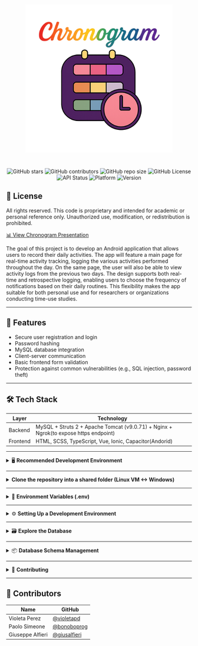 <p align="center">
  <img src="docs/Logo.png" alt="Chronogram Title" width="400"/>
</p>


<p align="center" style="margin-top: 40px;">
    <img src="https://img.shields.io/github/stars/bonoboprog/Chronogram?style=plastic&color=FF2E2E&labelColor=2d0052" alt="GitHub stars">         <!-- Rosso -->
    <img src="https://img.shields.io/github/contributors/bonoboprog/Chronogram?style=plastic&color=FF7F00&labelColor=2d0052" alt="GitHub contributors"> <!-- Arancione -->
    <img src="https://img.shields.io/github/repo-size/bonoboprog/Chronogram?style=plastic&color=FFFF33&labelColor=2d0052" alt="GitHub repo size">  <!-- Giallo -->
    <img src="https://img.shields.io/github/license/bonoboprog/Chronogram?style=plastic&color=33FF33&labelColor=2d0052" alt="GitHub License">     <!-- Verde -->
    <img src="https://img.shields.io/badge/API%20Status-stable-33CCFF?style=plastic&labelColor=2d0052" alt="API Status">                          <!-- Azzurro -->
    <img src="https://img.shields.io/badge/Platform-Android-6666FF?style=plastic&labelColor=2d0052" alt="Platform">                               <!-- Blu -->
    <img src="https://img.shields.io/badge/Version-1.0.0-CC66FF?style=plastic&labelColor=2d0052" alt="Version">                                   <!-- Viola -->
</p>









## 💼 License

All rights reserved.
This code is proprietary and intended for academic or personal reference only.
Unauthorized use, modification, or redistribution is prohibited.

[📊 View Chronogram Presentation](https://docs.google.com/presentation/d/14NgOd5NSt-bIzUknydG7A0ilcgBkQL68LGOZmH8EEhI/edit?slide=id.g35803e53045_1_16)

The goal of this project is to develop an Android application that allows users to record their daily activities. The app will feature a main page for real-time activity tracking, logging the various activities performed throughout the day. On the same page, the user will also be able to view activity logs from the previous two days. The design supports both real-time and retrospective logging, enabling users to choose the frequency of notifications based on their daily routines. This flexibility makes the app suitable for both personal use and for researchers or organizations conducting time-use studies.

---

## 🚀 Features

* Secure user registration and login
* Password hashing
* MySQL database integration
* Client-server communication
* Basic frontend form validation
* Protection against common vulnerabilities (e.g., SQL injection, password theft)


---

## 🛠️ Tech Stack

| Layer    | Technology              |
| -------- | ----------------------- |
| Backend  | MySQL + Struts 2 + Apache Tomcat (v9.0.71) + Nginx + Ngrok(to expose https endpoint)       |
| Frontend | HTML, SCSS, TypeScript, Vue, Ionic, Capacitor(Andorid)   |


---

<details>
<summary>🖥️ <strong>Recommended Development Environment</strong></summary>

To ensure smooth setup and compatibility, the project is intended to be run as follows:

The recommended development setup is:
- **Windows** as the **host OS** (running the frontend)
- A **Ubuntu Linux virtual machine** (e.g., via **VMware**) as the **backend environment**

> [!Important]  
> ⚠️ The backend has **not been tested on WSL2** (Windows Subsystem for Linux). Its compatibility is currently unknown, so it is **not recommended** to use WSL2 for backend development.

</details>

---

<details>
<summary><strong>Clone the repository into a shared folder (Linux VM <-> Windows)</strong></summary>

   To ensure seamless collaboration between the **frontend (Windows)** and **backend (Linux VM)**, it's recommended to clone the repository into a **shared folder** that both systems can access (e.g., VMWare shared folder or a mounted network drive).

   This allows the Windows-hosted frontend and the Linux-hosted backend to work with the same source code base.

   ```bash
   # From inside your Linux virtual machine:
   cd /path/to/shared/folder
   git clone https://github.com/bonoboprog/Chronogram.git
   cd Chronogram
   ```
</details>



---
<details>
<summary>🔐 <strong>Environment Variables (.env)</strong></summary>

> [!IMPORTANT]
> ⚠️ **Make sure all `.env` files are saved with LF (Unix-style) line endings — especially after each edit.**  
> On Windows, you can switch from `CRLF` to `LF` in the bottom-right corner of editors like VS Code.  
> This prevents parsing issues in Docker, Node, and other tools.


The project uses two environment configuration files that look like these:



### 1. Root `.env` (Backend Configuration)
Located in the project root folder:

```env
# Database
MYSQL_ROOT_PASSWORD=your_root_password
MYSQL_DATABASE=chronogram
MYSQL_USER=chronouser
MYSQL_PASSWORD=your_db_password
# API Keys
LLM_API_KEY=your_openrouter_api_key
# Email
MAIL_HOST=smtp.gmail.com
MAIL_PORT=587
MAIL_USER=your_email@gmail.com
MAIL_PASSWORD=your_app_password
# Security
JWT_SECRET_KEY=your_jwt_secret_key
APP_CANONICAL_URL=http://localhost:8100
```

### 2. Front `.env` (Frontend Configuration)

Located in /frontend folder

```env
VITE_API_BASE_URL=https://your-ngrok-subdomain.ngrok-free.app/chronogram
```
</details>

---

<details>
<summary>⚙️ <strong>Setting Up a Development Environment</strong></summary>

## 0. **Backend Environment Setup (on Ubuntu)**

These are required globally on your Ubuntu system before launching the app in the frontend on Windows.


☕ Java 11+

```bash
sudo apt update
sudo apt install openjdk-11-jdk

# Verify Java version
java -version
```
---

📦 Maven

```bash
sudo apt install maven

# Verify Maven version
mvn -v
```

---

🐳 Docker (using Docker's official apt repository)

 🔁 Preliminaries – Remove conflicting packages
Run the following command to uninstall all conflicting packages with Docker Engine:

```bash
for pkg in docker.io docker-doc docker-compose docker-compose-v2 podman-docker containerd runc; do sudo apt-get remove $pkg; done
```
 
> `apt-get` might report that you have none of these packages installed.
        

🧷 Add Docker's official GPG key and repository

```bash
sudo apt-get update
sudo apt-get install ca-certificates curl
sudo install -m 0755 -d /etc/apt/keyrings
sudo curl -fsSL https://download.docker.com/linux/ubuntu/gpg -o /etc/apt/keyrings/docker.asc
sudo chmod a+r /etc/apt/keyrings/docker.asc

# Add the repository to Apt sources:
echo \
"deb [arch=$(dpkg --print-architecture) signed-by=/etc/apt/keyrings/docker.asc] https://download.docker.com/linux/ubuntu \
$(. /etc/os-release && echo "${UBUNTU_CODENAME:-$VERSION_CODENAME}") stable" | \
sudo tee /etc/apt/sources.list.d/docker.list > /dev/null
sudo apt-get update
```

📥 Install the latest version, run:


```bash
sudo apt-get install docker-ce docker-ce-cli containerd.io docker-buildx-plugin docker-compose-plugin
```

✅ Verify that the installation is successful by running the hello-world image:

 ```bash
 sudo docker run hello-world
 ```

This command downloads a test image and runs it in a container.
When the container runs, it prints a confirmation message and exits.

🎉 You have now successfully installed and started Docker Engine.

## 1. **Install ngrok on Linux and start a tunnel**

   Install ngrok via Apt with the following command:


   ```bash
	curl -sSL https://ngrok-agent.s3.amazonaws.com/ngrok.asc \
  	  | sudo tee /etc/apt/trusted.gpg.d/ngrok.asc >/dev/null \
  	  && echo "deb https://ngrok-agent.s3.amazonaws.com buster main" \
  	  | sudo tee /etc/apt/sources.list.d/ngrok.list \
          && sudo apt update \
          && sudo apt install ngrok
   ```

   Add your authtoken (If you don’t have an authtoken then [Sign up](https://dashboard.ngrok.com/signup) for a free account).

   ```bash
   ngrok config add-authtoken <YOUR_NGROK_AUTHTOKEN>
   ```
   
   Start an endpoint:

   ```bash
   ngrok http 80
   ```

## 2. **Start backend environment on Linux**

   First, move into the cloned `Chronogram` repository folder, then navigate to the backend scripts directory and run the setup script:

   ```bash
   cd ~/path/to/Chronogram/scripts/backend_scripts
   ./setup_fresh_backend.sh
   ```
    This script will:

    - Stop and remove old containers
    - Build the backend (`build.sh`)
    - Start MySQL and Tomcat and Nginx

## 3. **Refresh backend after making code changes**

   ```bash
   ./refresh_tomcat_server.sh
   ```

## 4. **Set up the LLM with your API key 🔑**

   1. Go to [https://openrouter.ai](https://openrouter.ai)
   2. Click **Sign In** in the top-right corner and log in (you can use GitHub, Google, etc.)
   3. Go to the [API Keys Dashboard](https://openrouter.ai/keys)
   4. Click **"Create new key"**
   5. Copy your newly generated key
   6. Paste it into your `.env` file as follows:

      ```env
      LLM_API_KEY=your_openrouter_key_here
      ```


## 5. **Frontend Environment Setup (on Windows)**

   This section sets up the frontend development environment on **Windows**, including Node.js via `fnm` (Fast Node Manager) and the Ionic CLI.

   > ⚠️ The frontend must be developed on **Windows**, and Node.js should be installed using `fnm`, as recommended by the official Node.js documentation for Windows.

   ````powershell
   # --- Install fnm (Fast Node Manager) ---
   # Open PowerShell and run the following
   
   # Download and install fnm:
   winget install Schniz.fnm
   
   # Download and install Node.js:
   fnm install 22

   # Verify the Node.js version:
   node -v # Should print "v22.14.0".

   # Verify npm version:
   npm -v # Should print "10.9.2".

   # --- Install Ionic CLI globally ---
   npm install -g @ionic/cli

   # Verify Ionic version
   ionic -v
   ````



## 6. **Launch the app frontend in Windows**

   Open a terminal window — preferably the **integrated terminal** of your favorite IDE — and navigate to the `frontend/` folder located in the project root. Then run:

   ```bash
   ionic build
   ionic serve
   ```
   



## 7. **Connect to MySQL container from Windows (e.g., using MySQL Workbench)**

   If you want to inspect or manage the backend MySQL database from **Windows**, you can connect to the running MySQL container using tools like **MySQL Workbench**.

   The MySQL container exposes the **default MySQL port 3306** to the host, making it accessible from Windows as long as the Docker host is reachable (e.g., if running on a local Linux VM with bridged or host networking).

   #### ✅ Steps:

   1. Open **MySQL Workbench** on Windows.
   2. Create a **new connection** with the following settings:
      - **Hostname**: IP address or hostname of the Linux VM (e.g., `192.168.x.x`)
      - **Port**: `3306`
      - **Username**: use the `MYSQL_USER` defined in the backend `.env` file
      - **Password**: use the corresponding `MYSQL_PASSWORD` (check "Store in Vault…" if desired)
   3. Test the connection and save.

   > 💡 You can find the database name in the `.env` file under `MYSQL_DATABASE`.

   > ⚠️ Make sure the container is up and that the port `3306` is properly published in `docker-compose.yml`, e.g.:
   > ```yaml
   > ports:
   >   - "3306:3306"
   > ```

   > 🔐 Ensure no firewall or network rule is blocking the connection between Windows and the Linux host.
</details>

---

<details> 
<summary>🗃️ <strong>Explore the Database</strong></summary>


 1. **Access via terminal:**

    ```bash
    docker exec -it chronogram-mysql mysql -u chronouser -pchronopass chronogram
    ```

 2. **Verify the tables:**

    ```bash
    SHOW TABLES;
    DESCRIBE nome_tabella;
    ```

</details>

---

<details>
<summary>📦 <strong>Database Schema Management</strong></summary>

1. **After making EER/Workbench changes → forward engineer into MySQL container**

2. **Export the schema**

   ```bash
   ./export_schema.sh
   ```

3. **Version the schema**

   ```bash
   git add docker/init/schema.sql
   git commit -m "🔄 DB structure updated"
   git push
   ```

> \[!IMPORTANT]
> ⚠️ The `setup_fresh_backend.sh` script automatically loads `schema.sql` only on the first startup (empty volume).
>
> To force a reset:
>
> ```bash
> docker compose down -v
> ./setup_fresh_backend.sh
> ```
</details>

---

<details>
<summary>🤝 <strong>Contributing</strong></summary>

Each contributor can:

```bash
git clone ...
./dev_setup.sh
```

Then contribute to:

* Backend (Java)
* Frontend (/mobile)
* Schema DB (`export_schema.sh`)

> \[!NOTE]
> 🧠 Note: The `schema.sql` file is the single source of truth for the database!
</details>

---

## 👥 Contributors

| Name             | GitHub                                         |
| ---------------- | ---------------------------------------------- |
| Violeta Perez    | [@violetapd](https://github.com/violetapd)     |
| Paolo Simeone    | [@bonoboprog](https://github.com/bonoboprog)   |
| Giuseppe Alfieri | [@giusalfieri](https://github.com/giusalfieri) |

